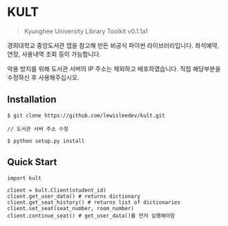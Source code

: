 # KULT

> Kyunghee University Library Toolkit v0.1.1a1

경희대학교 중앙도서관 앱을 참고해 만든 비공식 파이썬 라이브러리입니다. 좌석예약, 연장, 사용내역 조회 등이 가능합니다.

악용 방지를 위해 도서관 서버의 IP 주소는 제외하고 배포하였습니다. 직접 해당부분을 수정하신 후 사용해주십시오.

## Installation

```
$ git clone https://github.com/lewisleedev/kult.git

// 도서관 서버 주소 수정

$ python setup.py install
```

## Quick Start
```
import kult

client = kult.Client(student_id)
client.get_user_data() # returns dictionary
client.get_seat_history() # returns list of dictionaries
client.set_seat(seat_number, room_number)
client.continue_seat() # get_user_data()를 먼저 실행해야함 
```